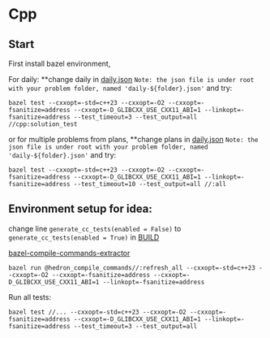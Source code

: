 # Cpp

## Start

First install bazel environment,

For daily:
**change daily in [daily.json](../daily-problems.json) `Note: the json file is under root with your problem folder, named 'daily-${folder}.json'` and try:
```shell
bazel test --cxxopt=-std=c++23 --cxxopt=-O2 --cxxopt=-fsanitize=address --cxxopt=-D_GLIBCXX_USE_CXX11_ABI=1 --linkopt=-fsanitize=address --test_timeout=3 --test_output=all //cpp:solution_test
```

or for multiple problems from plans,
**change plans in [daily.json](../daily-problems.json) `Note: the json file is under root with your problem folder, named 'daily-${folder}.json'` and try:
```shell
bazel test --cxxopt=-std=c++23 --cxxopt=-O2 --cxxopt=-fsanitize=address --cxxopt=-D_GLIBCXX_USE_CXX11_ABI=1 --linkopt=-fsanitize=address --test_timeout=10 --test_output=all //:all
```

## Environment setup for idea:

change line `generate_cc_tests(enabled = False)` to `generate_cc_tests(enabled = True)` in [BUILD](../BUILD)

[bazel-compile-commands-extractor](https://github.com/hedronvision/bazel-compile-commands-extractor)
```shell
bazel run @hedron_compile_commands//:refresh_all --cxxopt=-std=c++23 --cxxopt=-O2 --cxxopt=-fsanitize=address --cxxopt=-D_GLIBCXX_USE_CXX11_ABI=1 --linkopt=-fsanitize=address
```

Run all tests:
```shell
bazel test //... --cxxopt=-std=c++23 --cxxopt=-O2 --cxxopt=-fsanitize=address --cxxopt=-D_GLIBCXX_USE_CXX11_ABI=1 --linkopt=-fsanitize=address --test_timeout=3 --test_output=all
```
